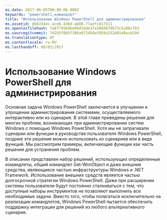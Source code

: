```yaml
---
ms.date: 2017-06-05T00:00:00.000Z
keywords: "powershell,командлет"
title: "Использование Windows PowerShell для администрирования"
ms.assetid: db6334ec-ace6-436d-ab88-77aefc817511
ms.openlocfilehash: fa87745b9be04d14de37a308d870b73c5a98cf83
ms.sourcegitcommit: 74255f0b5f386a072458af058a15240140acb294
ms.translationtype: HT
ms.contentlocale: ru-RU
ms.lasthandoff: 08/03/2017
---
```

# <a name="using-windows-powershell-for-administration"></a>Использование Windows PowerShell для администрирования
Основная задача Windows PowerShell заключается в улучшении и упрощении администрирования системами, осуществляемого интерактивно или из сценария. В этой главе приведены решения для многих проблем, возникающих при администрировании систем Windows с помощью Windows PowerShell. Хотя мы не затрагивали сценарии или функции в руководстве пользователя Windows PowerShell, позднее эти решения можно использовать из сценариев или в виде функций. Мы рассмотрим примеры, включающие функции как часть решения для устранения проблем.

В описании представлен набор решений, использующих определенные командлеты, общий командлет Get-WmiObject и даже внешние средства, являющиеся частью инфраструктуры Windows и .NET Framework. Использование внешних средств является частью долгосрочной стратегии Windows PowerShell. Даже при расширении системы пользователи будут постоянно сталкиваться с тем, что доступные наборы инструментов не позволяют выполнить все необходимые задачи. Вместо того, чтобы полагаться исключительно на реализации командлетов, Windows PowerShell пытается обеспечить поддержку интеграции для решений из любого альтернативного сценария.

